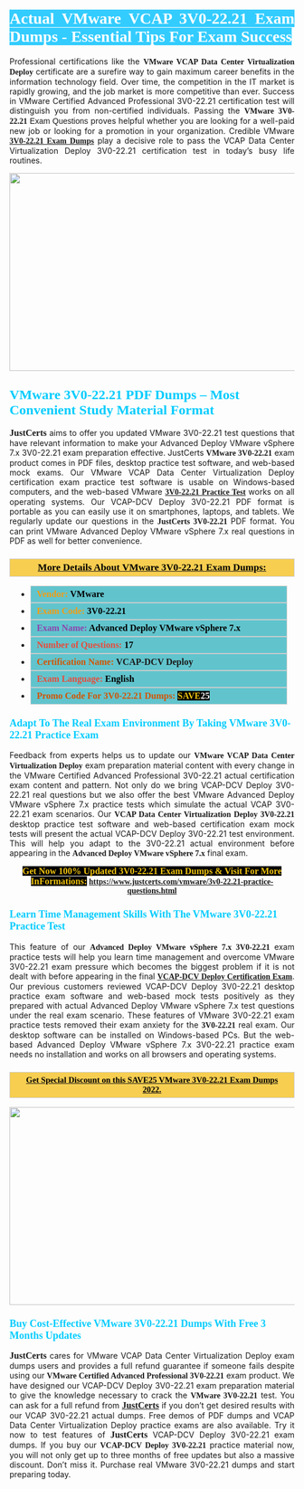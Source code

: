 <h1 style="text-align: justify;"><span style="color:#ffffff;"><span style="font-family:Georgia,serif;"><strong><span style="background-color:#33ccff;">Actual VMware VCAP 3V0-22.21 Exam Dumps - Essential Tips For Exam Success</span></strong></span></span></h1>

<p style="text-align: justify;">Professional certifications like the <span style="font-family:Georgia,serif;"><strong>VMware VCAP Data Center Virtualization Deploy</strong></span> certificate are a surefire way to gain maximum career benefits in the information technology field. Over time, the competition in the IT market is rapidly growing, and the job market is more competitive than ever. Success in VMware Certified Advanced Professional 3V0-22.21 certification test will distinguish you from non-certified individuals. Passing the <span style="font-family:Georgia,serif;"><strong>VMware </strong></span><span style="font-family:Arial,Helvetica,sans-serif;"><span style="font-family:Georgia,serif;"><strong>3V0-22.21</strong></span> Exam Questions</span> proves helpful whether you are looking for a well-paid new job or looking for a promotion in your organization. Credible VMware <span style="font-family:Georgia,serif;"><strong><a href="https://www.justcerts.com/vmware/3v0-22.21-practice-questions.html">3V0-22.21 Exam Dumps</a></strong></span> play a decisive role to pass the VCAP Data Center Virtualization Deploy 3V0-22.21 certification test in today’s busy life routines.</p>

<p style="text-align: center;"><a href="https://www.justcerts.com/vmware/3v0-22.21-practice-questions.html"><img alt="" src="https://i.imgur.com/tWVNC2Y.jpg" style="width: 720px; height: 350px;" /></a></p>

<h2 style="margin-right:0in; margin-left:0in"><span style="color:#00ccff;"><span style="font-family:Georgia,serif;"><strong><span style="font-size:18pt">VMware 3V0-22.21 PDF Dumps – Most Convenient Study Material Format</span></strong></span></span></h2>

<p style="text-align: justify;"><span style="font-size:16px;"><span style="font-family:Georgia,serif;"><strong>JustCerts</strong></span></span> aims to offer you updated VMware 3V0-22.21 test questions that have relevant information to make your Advanced Deploy VMware vSphere 7.x 3V0-22.21 exam preparation effective. JustCerts <span style="font-family:Georgia,serif;"><strong>VMware 3V0-22.21</strong></span> exam product comes in PDF files, desktop practice test software, and web-based mock exams. Our VMware VCAP Data Center Virtualization Deploy certification exam practice test software is usable on Windows-based computers, and the web-based VMware <span style="font-family:Georgia,serif;"><a href="https://www.justcerts.com/vmware/3v0-22.21-practice-questions.html"><strong>3V0-22.21 Practice Test</strong></a></span> works on all operating systems. Our VCAP-DCV Deploy 3V0-22.21 PDF format is portable as you can easily use it on smartphones, laptops, and tablets. We regularly update our questions in the <span style="font-family:Georgia,serif;"><strong>JustCerts 3V0-22.21 </strong></span> PDF format. You can print VMware Advanced Deploy VMware vSphere 7.x real questions in PDF as well for better convenience.</p>

<h3 style="background: #f7ce50; border: 1px solid rgb(204, 204, 204); padding: 5px 10px; text-align: center;"><span style="font-family:Georgia,serif;"><u><u><span style="color:#000000;"><span style="font-size:11pt"><span style="line-height:normal"><b><span style="font-size:13.0pt"><span cambria="">More Details About VMware 3V0-22.21 Exam Dumps:</span></span></b></span></span></span></u></u></span></h3>

<ul>
	<li style="margin:0cm 10pt">
	<div style="background:#61c4cd; border: 1px solid rgb(204, 204, 204); padding: 5px 10px; text-align: justify;"><span style="font-family:Georgia,serif;"><span style="font-size:11pt"><span style="line-height:normal"><b><span style="font-size:12.0pt"><span new="" roman="" times=""><span style="color:#f39c12;">Vendor:</span> <span style="color:#000000;">VMware</span></span></span></b></span></span></span></div>
	</li>
	<li style="margin:0cm 10pt">
	<div style="background: #61c4cd; border: 1px solid rgb(204, 204, 204); padding: 5px 10px; text-align: justify;"><span style="font-family:Georgia,serif;"><span style="font-size:11pt"><span style="line-height:normal"><b><span style="font-size:12.0pt"><span new="" roman="" times=""><span style="color:#f39c12;">Exam Code:</span> <span style="color:#000000;">3V0-22.21</span></span></span></b></span></span></span></div>
	</li>
	<li style="margin:0cm 10pt">
	<div style="background: #61c4cd; border: 1px solid rgb(204, 204, 204); padding: 5px 10px; text-align: justify;"><span style="font-family:Georgia,serif;"><span style="font-size:11pt"><span style="line-height:normal"><b><span style="font-size:12.0pt"><span new="" roman="" times=""><span style="color:#8e44ad;">Exam Name:</span> <span style="color:#000000;">Advanced Deploy VMware vSphere 7.x</span></span></span></b></span></span></span></div>
	</li>
	<li style="margin:0cm 10pt">
	<div style="background: #61c4cd; border: 1px solid rgb(204, 204, 204); padding: 5px 10px;"><span style="font-family:Georgia,serif;"><span style="font-size:11pt"><span style="line-height:normal"><b><span style="font-size:12.0pt"><span new="" roman="" times=""><span style="color:#e74c3c;">Number of Questions:</span><span style="color:#000000;"><span style="color:#f1c40f;"> </span>17</span></span></span></b></span></span></span></div>
	</li>
	<li style="margin:0cm 10pt">
	<div style="background: #61c4cd; border: 1px solid rgb(204, 204, 204); padding: 5px 10px; text-align: justify;"><span style="font-family:Georgia,serif;"><span style="font-size:11pt"><span style="line-height:normal"><b><span style="font-size:12.0pt"><span new="" roman="" times=""><span style="color:#d35400;">Certification Name:</span> VCAP-DCV Deploy</span></span></b></span></span></span></div>
	</li>
	<li style="margin:0cm 10pt">
	<div style="background: #61c4cd; border: 1px solid rgb(204, 204, 204); padding: 5px 10px; text-align: justify;"><span style="font-family:Georgia,serif;"><span style="font-size:11pt"><span style="line-height:normal"><b><span style="font-size:12.0pt"><span new="" roman="" times=""><span style="color:#e74c3c;">Exam Language:</span> <span style="color:#000000;">English</span></span></span></b></span></span></span></div>
	</li>
	<li style="margin:0cm 10pt">
	<div style="background: #61c4cd; border: 1px solid rgb(204, 204, 204); padding: 5px 10px;"><span style="font-family:Georgia,serif;"><span style="font-size:11pt"><span style="line-height:normal"><b><span style="font-size:12.0pt"><span new="" roman="" times=""><span style="color:#d35400;">Promo Code For 3V0-22.21 Dumps:</span><span style="color:#f1c40f;"> <span style="background-color:#000000;">SAVE</span></span><span style="color:#ffffff;"><span style="background-color:#000000;">25</span></span></span></span></b></span></span></span></div>
	</li>
</ul>

<h3 style="margin-right:0in; margin-left:0in"><span style="color:#00ccff;"><span style="font-family:Georgia,serif;"><strong><span style="font-size:13.5pt">Adapt To The Real Exam Environment By Taking VMware 3V0-22.21 Practice Exam</span></strong></span></span></h3>

<p style="text-align: justify;">Feedback from experts helps us to update our <span style="font-family:Georgia,serif;"><strong>VMware VCAP Data Center Virtualization Deploy</strong></span> exam preparation material content with every change in the VMware Certified Advanced Professional 3V0-22.21 actual certification exam content and pattern. Not only do we bring VCAP-DCV Deploy 3V0-22.21 real questions but we also offer the best VMware Advanced Deploy VMware vSphere 7.x practice tests which simulate the actual VCAP 3V0-22.21 exam scenarios. Our <span style="font-family:Georgia,serif;"><strong>VCAP Data Center Virtualization Deploy 3V0-22.21</strong></span> desktop practice test software and web-based certification exam mock tests will present the actual VCAP-DCV Deploy 3V0-22.21 test environment. This will help you adapt to the 3V0-22.21 actual environment before appearing in the <span style="font-family:Georgia,serif;"><strong>Advanced Deploy VMware vSphere 7.x</strong></span> final exam.</p>

<p style="text-align: center;"><span style="font-family:Georgia,serif;"><strong><span style="font-size:16px;"><span style="color:#f1c40f;"><span style="background-color:#000000;">Get Now 100% Updated 3V0-22.21 Exam Dumps & Visit For More InFormations:</span></span></span> <a href="https://www.justcerts.com/vmware/3v0-22.21-practice-questions.html">https://www.justcerts.com/vmware/3v0-22.21-practice-questions.html</a></strong></span></p>

<h3 style="margin-right:0in; margin-left:0in"><span style="color:#00ccff;"><span style="font-family:Georgia,serif;"><strong><span style="font-size:13.5pt">Learn Time Management Skills With The VMware 3V0-22.21 Practice Test</span></strong></span></span></h3>

<p style="text-align: justify;">This feature of our <span style="font-family:Georgia,serif;"><strong>Advanced Deploy VMware vSphere 7.x 3V0-22.21</strong></span> exam practice tests will help you learn time management and overcome VMware 3V0-22.21 exam pressure which becomes the biggest problem if it is not dealt with before appearing in the final <span style="font-family:Georgia,serif;"><a href="https://www.justcerts.com/vmware/vcap-certification-exams.html"><strong>VCAP-DCV Deploy Certification Exam</strong></a></span>. Our previous customers reviewed VCAP-DCV Deploy 3V0-22.21 desktop practice exam software and web-based mock tests positively as they prepared with actual Advanced Deploy VMware vSphere 7.x test questions under the real exam scenario. These features of VMware 3V0-22.21 exam practice tests removed their exam anxiety for the <span style="font-family:Georgia,serif;"><strong>3V0-22.21 </strong></span> real exam. Our desktop software can be installed on Windows-based PCs. But the web-based Advanced Deploy VMware vSphere 7.x 3V0-22.21 practice exam needs no installation and works on all browsers and operating systems.</p>

<h3 style="background: rgb(247, 206, 80); border: 1px solid rgb(204, 204, 204); padding: 5px 10px; text-align: center;"><span style="font-family:Georgia,serif;"><u><span style="color:#000000;"><span style="font-size:11pt;"><span style="line-height:normal;"><b><span cambria="">Get Special Discount on this SAVE25 VMware 3V0-22.21 Exam Dumps 2022.</span></b></span></span></span></u></span></h3>

<p style="text-align: center;"><a href="https://www.justcerts.com/vmware/3v0-22.21-practice-questions.html"><img alt="" src="https://i.imgur.com/FhvNGd8.jpg" style="width: 700px; height: 350px;" /></a></p>

<h3 style="margin-right:0in; margin-left:0in"><span style="color:#00ccff;"><span style="font-family:Georgia,serif;"><strong><span style="font-size:13.5pt">Buy Cost-Effective VMware 3V0-22.21 Dumps With Free 3 Months Updates</span></strong></span></span></h3>

<p style="text-align: justify;"><span style="font-size:16px;"><span style="font-family:Georgia,serif;"><strong>JustCerts</strong></span></span> cares for VMware VCAP Data Center Virtualization Deploy exam dumps users and provides a full refund guarantee if someone fails despite using our <span style="font-family:Georgia,serif;"><strong>VMware Certified Advanced Professional 3V0-22.21</strong></span> exam product. We have designed our VCAP-DCV Deploy 3V0-22.21 exam preparation material to give the knowledge necessary to crack the <span style="font-family:Georgia,serif;"><strong>VMware 3V0-22.21</strong></span> test. You can ask for a full refund from <a href="https://www.justcerts.com/"><span style="font-size:16px;"><span style="font-family:Georgia,serif;"><strong>JustCerts</strong></span></span></a> if you don’t get desired results with our VCAP 3V0-22.21 actual dumps. Free demos of PDF dumps and VCAP Data Center Virtualization Deploy practice exams are also available. Try it now to test features of <span style="font-size:16px;"><span style="font-family:Georgia,serif;"><strong>JustCerts</strong></span></span> VCAP-DCV Deploy 3V0-22.21 exam dumps. If you buy our <span style="font-family:Georgia,serif;"><strong>VCAP-DCV Deploy 3V0-22.21</strong></span> practice material now, you will not only get up to three months of free updates but also a massive discount. Don’t miss it. Purchase real VMware 3V0-22.21 dumps and start preparing today.</p>
